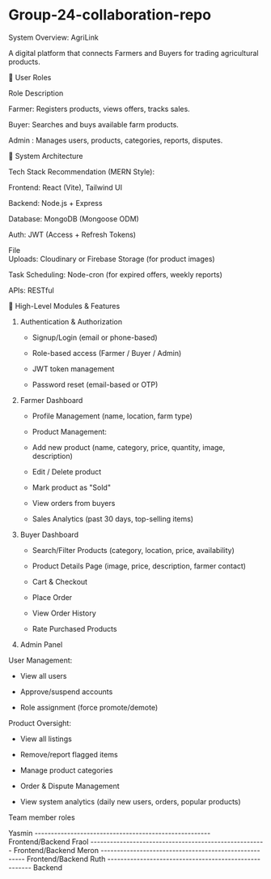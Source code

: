 # Group-24-collaboration-repo

System Overview: AgriLink

   A digital platform that connects Farmers and  Buyers for trading agricultural products.

   

👥 User Roles


Role                                                                                                      Description

Farmer:                                                                                   Registers products, views offers, tracks sales.


Buyer:                                                                                    Searches and buys available farm products.


Admin :                                                                                   Manages users, products, categories, reports, disputes.


     

📐 System Architecture



Tech Stack Recommendation (MERN Style):


Frontend:     React (Vite), Tailwind UI


Backend:      Node.js + Express


Database:     MongoDB (Mongoose ODM)


Auth:         JWT (Access + Refresh Tokens)


File          
Uploads:      Cloudinary or Firebase Storage (for product images)


Task 
Scheduling:   Node-cron (for expired offers, weekly reports)


APIs:         RESTful



🧩 High-Level Modules & Features


1. Authentication & Authorization
   
   
    - Signup/Login (email or phone-based)
   

    - Role-based access (Farmer / Buyer / Admin)
   

    - JWT token management
   

    - Password reset (email-based or OTP)
   
  
3. Farmer Dashboard
   
  
   - Profile Management (name, location, farm type)
  

   - Product Management:
   

   - Add new product (name, category, price, quantity, image, description)
   

   - Edit / Delete product
   

   - Mark product as "Sold"
   

   - View orders from buyers
  

   - Sales Analytics (past 30 days, top-selling items)
   

3. Buyer Dashboard
   
   
   - Search/Filter Products (category, location, price, availability)
   

   - Product Details Page (image, price, description, farmer contact)
   

   - Cart & Checkout
   

   - Place Order
   

   - View Order History
   

   - Rate Purchased Products
   

5. Admin Panel
   

 User Management:
 

   - View all users
   

   - Approve/suspend accounts
   

   - Role assignment (force promote/demote)
   


  Product Oversight:
  

   - View all listings
     

   - Remove/report flagged items
     

   - Manage product categories
     

   - Order & Dispute Management
     

   - View system analytics (daily new users, orders, popular products)


Team member roles
  
  Yasmin ------------------------------------------------------ Frontend/Backend
  Fraol  ------------------------------------------------------ Frontend/Backend
  Meron  ------------------------------------------------------ Frontend/Backend
  Ruth   ------------------------------------------------------ Backend




